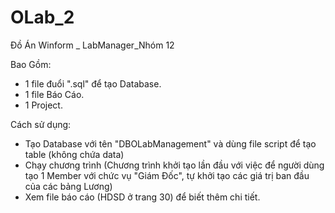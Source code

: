 # OLab_2
Đồ Án Winform _ LabManager_Nhóm 12

Bao Gồm:
 - 1 file đuổi ".sql" để tạo Database.
 - 1 file Báo Cáo.
 - 1 Project.
 
Cách sử dụng:
 - Tạo Database với tên "DBOLabManagement" và dùng file script để tạo table (không chứa data)
 - Chạy chương trình (Chương trình khởi tạo lần đầu với việc để người dùng tạo 1 Member với chức vụ "Giám Đốc", tự khởi tạo các giá trị ban đầu của các bảng Lương)
 - Xem file báo cáo (HDSD ở trang 30) để biết thêm chi tiết.

 
